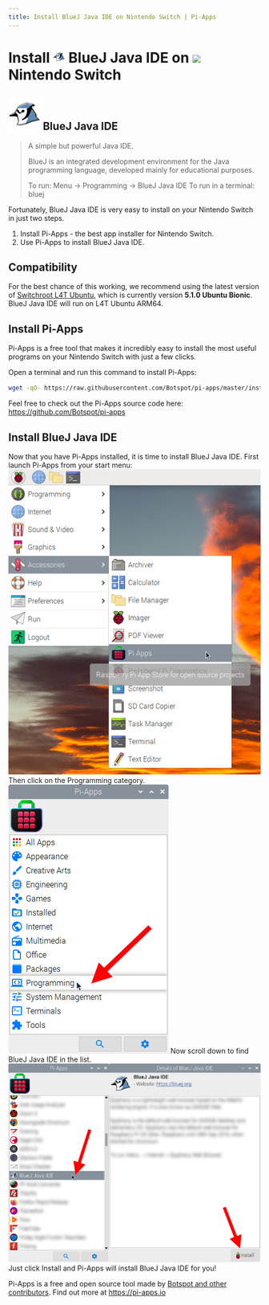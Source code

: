 ```yaml
---
title: Install BlueJ Java IDE on Nintendo Switch | Pi-Apps
---
```

<div class="simple-install-content content">

# Install <img src="/img/app-icons/BlueJ Java IDE/icon-64.png" height=24> BlueJ Java IDE on <img src=https://switchroot.org/logo.png height=24> Nintendo Switch

## <img src="/img/app-icons/BlueJ Java IDE/icon-64.png"> BlueJ Java IDE
> A simple but powerful Java IDE.
> 
> BlueJ is an integrated development environment for the Java programming language, developed mainly for educational purposes.
> 
> To run: Menu -> Programming -> BlueJ Java IDE
> To run in a terminal: bluej

Fortunately, BlueJ Java IDE is very easy to install on your Nintendo Switch in just two steps.
1. Install Pi-Apps - the best app installer for Nintendo Switch.
2. Use Pi-Apps to install BlueJ Java IDE.
</div>
<div class="simple-install-content content">

## Compatibility
For the best chance of this working, we recommend using the latest version of [Switchroot L4T Ubuntu](https://wiki.switchroot.org/en/Linux/Ubuntu-Install-Guide), which is currently version **5.1.0 Ubuntu Bionic**.
BlueJ Java IDE will run on L4T Ubuntu ARM64.
</div>
<div class="simple-install-content content">

## Install Pi-Apps

Pi-Apps is a free tool that makes it incredibly easy to install the most useful programs on your Nintendo Switch with just a few clicks.

Open a terminal and run this command to install Pi-Apps:
```bash
wget -qO- https://raw.githubusercontent.com/Botspot/pi-apps/master/install | bash
```
Feel free to check out the Pi-Apps source code here: https://github.com/Botspot/pi-apps
</div>
<div class="simple-install-content content">

## Install BlueJ Java IDE

Now that you have Pi-Apps installed, it is time to install BlueJ Java IDE.
First launch Pi-Apps from your start menu:
<img src="/img/start-menu.png">
Then click on the Programming category.
<img src="/img/category-selections/Programming.png">
Now scroll down to find BlueJ Java IDE in the list.
<img src="/img/app-icons/BlueJ Java IDE/app-selection.png">
Just click Install and Pi-Apps will install BlueJ Java IDE for you!
</div>
<div class="simple-install-content content">

Pi-Apps is a free and open source tool made by [Botspot and other contributors](/about/#contributors). Find out more at https://pi-apps.io
</div>
